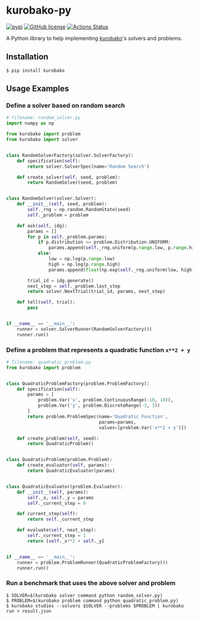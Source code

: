 kurobako-py
===========

[![pypi](https://img.shields.io/pypi/v/kurobako.svg)](https://pypi.python.org/pypi/kurobako)
[![GitHub license](https://img.shields.io/badge/license-MIT-blue.svg)](https://github.com/sile/kurobako-py)
[![Actions Status](https://github.com/sile/kurobako-py/workflows/CI/badge.svg)](https://github.com/sile/kurobako-py/actions)

A Python library to help implementing [kurobako]'s solvers and problems.

[kurobako]: https://github.com/sile/kurobako


Installation
------------

```console
$ pip install kurobako
```

Usage Examples
--------------

### Define a solver based on random search

```python
# filename: random_solver.py
import numpy as np

from kurobako import problem
from kurobako import solver


class RandomSolverFactory(solver.SolverFactory):
    def specification(self):
        return solver.SolverSpec(name='Random Search')

    def create_solver(self, seed, problem):
        return RandomSolver(seed, problem)


class RandomSolver(solver.Solver):
    def __init__(self, seed, problem):
        self._rng = np.random.RandomState(seed)
        self._problem = problem

    def ask(self, idg):
        params = []
        for p in self._problem.params:
            if p.distribution == problem.Distribution.UNIFORM:
                params.append(self._rng.uniform(p.range.low, p.range.high))
            else:
                low = np.log(p.range.low)
                high = np.log(p.range.high)
                params.append(float(np.exp(self._rng.uniform(low, high))))

        trial_id = idg.generate()
        next_step = self._problem.last_step
        return solver.NextTrial(trial_id, params, next_step)

    def tell(self, trial):
        pass


if __name__ == '__main__':
    runner = solver.SolverRunner(RandomSolverFactory())
    runner.run()
```

### Define a problem that represents a quadratic function `x**2 + y`

```python
# filename: quadratic_problem.py
from kurobako import problem


class QuadraticProblemFactory(problem.ProblemFactory):
    def specification(self):
        params = [
            problem.Var('x', problem.ContinuousRange(-10, 10)),
            problem.Var('y', problem.DiscreteRange(-3, 3))
        ]
        return problem.ProblemSpec(name='Quadratic Function',
                                   params=params,
                                   values=[problem.Var('x**2 + y')])

    def create_problem(self, seed):
        return QuadraticProblem()


class QuadraticProblem(problem.Problem):
    def create_evaluator(self, params):
        return QuadraticEvaluator(params)


class QuadraticEvaluator(problem.Evaluator):
    def __init__(self, params):
        self._x, self._y = params
        self._current_step = 0

    def current_step(self):
        return self._current_step

    def evaluate(self, next_step):
        self._current_step = 1
        return [self._x**2 + self._y]


if __name__ == '__main__':
    runner = problem.ProblemRunner(QuadraticProblemFactory())
    runner.run()
```

### Run a benchmark that uses the above solver and problem

```console
$ SOLVER=$(kurobako solver command python random_solver.py)
$ PROBLEM=$(kurobako problem command python quadratic_problem.py)
$ kurobako studies --solvers $SOLVER --problems $PROBLEM | kurobako run > result.json
```
